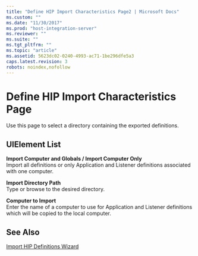 ```yaml
---
title: "Define HIP Import Characteristics Page2 | Microsoft Docs"
ms.custom: ""
ms.date: "11/30/2017"
ms.prod: "host-integration-server"
ms.reviewer: ""
ms.suite: ""
ms.tgt_pltfrm: ""
ms.topic: "article"
ms.assetid: 5623dc02-0240-4993-ac71-1be296dfe5a3
caps.latest.revision: 3
robots: noindex,nofollow
---
```

# Define HIP Import Characteristics Page
Use this page to select a directory containing the exported definitions.  
  
## UIElement List  
 **Import Computer and Globals / Import Computer Only**  
 Import all definitions or only Application and Listener definitions associated with one computer.  
  
 **Import Directory Path**  
 Type or browse to the desired directory.  
  
 **Computer to Import**  
 Enter the name of a computer to use for Application and Listener definitions which will be copied to the local computer.  
  
## See Also  
 [Import HIP Definitions Wizard](../core/import-hip-definitions-wizard2.md)